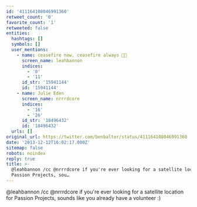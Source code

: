 ```yaml
---
id: '411164108046991360'
retweet_count: '0'
favorite_count: '1'
retweeted: false
entities:
  hashtags: []
  symbols: []
  user_mentions:
    - name: ceasefire now, ceasefire always 🍞🌹
      screen_name: leahbannon
      indices:
        - '0'
        - '11'
      id_str: '15941144'
      id: '15941144'
    - name: Julie Eden
      screen_name: nrrrdcore
      indices:
        - '16'
        - '26'
      id_str: '18496432'
      id: '18496432'
  urls: []
original_url: https://twitter.com/benbalter/status/411164108046991360
date: '2013-12-12T16:02:17.000Z'
sitemap: false
robots: noindex
reply: true
title: >-
  @leahbannon /cc @nrrrdcore if you're ever looking for a satellite location for
  Passion Projects, sou…
---
```


@leahbannon /cc @nrrrdcore if you're ever looking for a satellite location for Passion Projects, sounds like you already have a volunteer :)